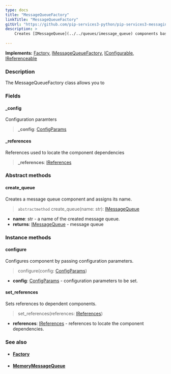 ```yaml
---
type: docs
title: "MessageQueueFactory"
linkTitle: "MessageQueueFactory"
gitUrl: "https://github.com/pip-services3-python/pip-services3-messaging-python"
description: >
    Creates [IMessageQueue](../../queues/imessage_queue) components based on their descriptors.
   
---
```


**Implements:** [Factory](../../../components/build/factory), [IMessageQueueFactory](../imessage_queue_factory), [IConfigurable](../../../commons/config/iconfigurable), [IReferenceable](../../../commons/refer/ireferenceable)

### Description

The MessageQueueFactory class allows you to 

### Fields

<span class="hide-title-link">

#### _config
Configuration paramters

> **_config**: [ConfigParams](../../../commons/config/config_params)

#### _references
References used to locate the component dependencies
> **_references**: [IReferences](../../../commons/refer/ireferences) 

</span>

### Abstract methods

#### create_queue
Creates a message queue component and assigns its name.

> `abstractmethod` create_queue(name: str):  [IMessageQueue](../../queues/imessage_queue)

- **name**: str - a name of the created message queue.
- **returns**: [IMessageQueue](../../queues/imessage_queue) - message queue

### Instance methods

#### configure
Configures component by passing configuration parameters.

> configure(config: [ConfigParams](../../../commons/config/config_params))

- **config**: [ConfigParams](../../../commons/config/config_params) -  configuration parameters to be set.

#### set_references
Sets references to dependent components.

> set_references(references: [IReferences](../../../commons/refer/ireferences))

- **references**: [IReferences](../../../commons/refer/ireferences) - references to locate the component dependencies.


### See also
- #### [Factory](../../../components/build/factory)
- #### [MemoryMessageQueue](../../queues/message_queue)
